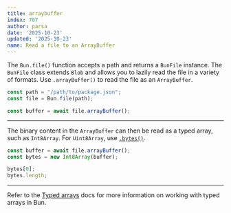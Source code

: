 ```yaml
---
title: arraybuffer
index: 707
author: parsa
date: '2025-10-23'
updated: '2025-10-23'
name: Read a file to an ArrayBuffer
---
```


The `Bun.file()` function accepts a path and returns a `BunFile` instance. The `BunFile` class extends `Blob` and allows you to lazily read the file in a variety of formats. Use `.arrayBuffer()` to read the file as an `ArrayBuffer`.

```ts
const path = "/path/to/package.json";
const file = Bun.file(path);

const buffer = await file.arrayBuffer();
```

---

The binary content in the `ArrayBuffer` can then be read as a typed array, such as `Int8Array`. For `Uint8Array`, use [`.bytes()`](./uint8array).

```ts
const buffer = await file.arrayBuffer();
const bytes = new Int8Array(buffer);

bytes[0];
bytes.length;
```

---

Refer to the [Typed arrays](https://bun.sh/docs/api/binary-data#typedarray) docs for more information on working with typed arrays in Bun.
